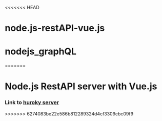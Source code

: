 <<<<<<< HEAD
# node.js-restAPI-vue.js
# nodejs_graphQL
=======
<h1>Node.js RestAPI server with Vue.js</h1>

<h3>Link to <a href="https://guarded-fortress-88601.herokuapp.com/">huroky server</a></h3>
>>>>>>> 6274083be22e586b812289324d4cf3309cbc09f9
